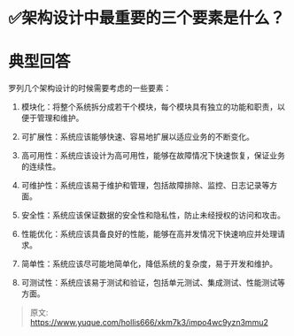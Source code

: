 # ✅架构设计中最重要的三个要素是什么？

# 典型回答


罗列几个架构设计的时候需要考虑的一些要素：



1. 模块化：将整个系统拆分成若干个模块，每个模块具有独立的功能和职责，以便于管理和维护。



2. 可扩展性：系统应该能够快速、容易地扩展以适应业务的不断变化。



3. 高可用性：系统应该设计为高可用性，能够在故障情况下快速恢复，保证业务的连续性。



4. 可维护性：系统应该易于维护和管理，包括故障排除、监控、日志记录等方面。



5. 安全性：系统应该保证数据的安全性和隐私性，防止未经授权的访问和攻击。



6. 性能优化：系统应该具备良好的性能，能够在高并发情况下快速响应并处理请求。



7. 简单性：系统应该尽可能地简单化，降低系统的复杂度，易于开发和维护。



8. 可测试性：系统应该易于测试和验证，包括单元测试、集成测试、性能测试等方面。



> 原文: <https://www.yuque.com/hollis666/xkm7k3/impo4wc9yzn3mmu2>